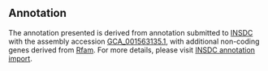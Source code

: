 

Annotation
----------

The annotation presented is derived from annotation submitted to
[INSDC](http://www.insdc.org) with the assembly accession
[GCA\_001563135.1](http://www.ebi.ac.uk/ena/data/view/GCA_001563135.1),
with additional non-coding genes derived from
[Rfam](http://rfam.xfam.org/). For more details, please visit [INSDC
annotation
import](http://ensemblgenomes.org/info/data/insdc_annotation).
